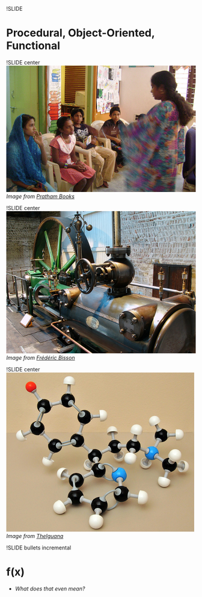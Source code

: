 !SLIDE
# Procedural, Object-Oriented, Functional

!SLIDE center
![Narrative](storytelling.jpg)
<span class="credit">*Image from [Pratham Books](http://www.flickr.com/photos/prathambooks/3378156185/)*</span>

!SLIDE center
![Things that do things](machine.jpg)
<span class="credit">*Image from [Fr&eacute;d&eacute;ric Bisson](http://www.flickr.com/photos/zigazou76/3600019451/)*</span>

!SLIDE center
![Relationships](connections.jpg)
<span class="credit">*Image from [TheIguana](http://www.flickr.com/photos/51035797337@N01/3012247640/)*</span>

!SLIDE bullets incremental
# f(x)
* *What does that even mean?*

